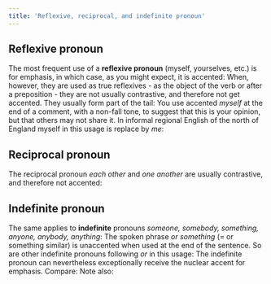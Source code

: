 ```yaml
---
title: 'Reflexive, reciprocal, and indefinite pronoun'
---
```


<script>
  import Audio from '$lib/Audio.svelte'
  import AudioWrapper from '$lib/AudioWrapper.svelte'
  import Naudio from '$lib/Naudio.svelte'
</script>

## Reflexive pronoun

The most frequent use of a **reflexive pronoun** (myself, yourselves, etc.) is for emphasis, in which case, as you might expect, it is accented:
<Naudio
  sentence="I'll *write to him my'self. <br>
  He *did it all by him'self. <br>
  Will you be *able to come you'self? <br>
  She's *not very enthusiastic about it her'self. <br>
  The *villa pays for it'self <br>"
  nuclei="{['self']}" 
/>
When, however, they are used as true reflexives - as the object of the verb or after a preposition - they are not usually contrastive, and therefore not get accented. They usually form part of the tail:
<Naudio
  sentence="She feels *rather 'pleased with herself. <br>
  *Don't make a 'fool of yourself!"
  nuclei="{['pleased', 'fool']}" 
/>
<AudioWrapper>
<Audio 
  sentence="?? Have you 'hurt yourself? <br> - Yes I 'cut myself." 
  nuclei="{['cut', 'hurt']}" 
  url="3-12" 
  start=2
  end=7
/>
</AudioWrapper>
You use accented _myself_ at the end of a comment, with a non-fall tone, to suggest that this is your opinion, but that others may not share it.
<Naudio
  sentence="I *think that's right, | my\/self. (= I think that's right, | \/personally.) <br>
  I don't a\gree, | my\/self. <br>
  I'm not \sure, | my\/self. <br><br>
  ?? Do you *know /Paris? <br> - \No,| I've never \been there | my\/self."
  nuclei="{['per', 'self', 'sure', 'gree', 'Par', 'No', 'been']}" 
/>
<AudioWrapper>
<Audio 
  sentence="?? *Like a cup of /coffee? <br> - No I don't \drink coffee, | my/self " 
  nuclei="{['cof', 'drink', 'self']}" 
  url="3-12" 
  start=9
  end=15
/>
</AudioWrapper>
In informal regional English of the north of England myself in this usage is replace by _me_:
<Naudio
  sentence="I'm \mad at it, | /me"
  nuclei="{['mad', 'me']}" 
/>

## Reciprocal pronoun

The reciprocal pronoun _each other_ and _one another_ are usually contrastive, and therefore not accented:
<AudioWrapper>
<Audio 
  sentence="I think we *all ought to 'help one another." 
  nuclei="{['help']}" 
  url="3-12" 
  start=16
  end=19
/>
</AudioWrapper>
<Naudio
  sentence="At *least * Phil and Sue are 'talking to each other"
  nuclei="{['talking']}" 
/>

## Indefinite pronoun

The same applies to **indefinite** pronouns _someone, somebody, something, anyone, anybody, anything_:
<Naudio
  sentence="*Can you 'see anyone? <br>
  I've *just 'read something | *really 'funny. <br>
  I *can't keep quiet any 'longer. | I've just got to 'tell someone."
  nuclei="{['see', 'read', 'funny', 'tell', 'long']}" 
/>
<AudioWrapper>
<Audio 
  sentence="Can I 'get you anything?" 
  nuclei="{['get']}" 
  url="3-12" 
  start=20
  end=22
/>
</AudioWrapper>
The spoken phrase _or something_ (= or something similar) is unaccented when used at the end of the sentence. So are other indefinite pronouns following _or_ in this usage:
<AudioWrapper>
<Audio 
  sentence="His name was 'Jimmy, | or 'Billy, or something." 
  nuclei="{['Jim', 'Bil']}" 
  url="3-12" 
  start=23
  end=27
/>
</AudioWrapper>
<Naudio
  sentence="*Stop 'bothering me! | *Ask 'Muriel or somebody <br>
  *Can I get you a 'drink or anything?"
  nuclei="{['both', 'Mur', 'drink']}" 
/>
The indefinite pronoun can nevertheless exceptionally receive the nuclear accent for emphasis. Compare:
<Naudio
  sentence="?? A: *What the 'matter? <br> - B: I *thought I 'heard someone <br> ?? A: But there's *no one at the 'door. <br> - B: I'm *sure I heard 'something. (= not nothing) <br><br>
  I *can't 'see anyone. <em>(neutral)</em> <br>
  I *can't see 'anyone. <em>(marked negative)</em> <br><br>
  They *didn't 'bring anything. <em>(neutral)</em> <br>
  They *didn't bring 'anything. (= They *brought 'nothing.) <br>
  I *wouldn't go back there for 'anything. (= I certainly wouldn't!)"
  nuclei="{['mat', 'heard', 'door', 'some', 'see', 'any', 'bring']}" 
/>
Note also:
<AudioWrapper>
<Audio 
  sentence="We *didn't hear a 'thing. (= We *heard 'nothing)" 
  nuclei="{['thing', 'no']}" 
  url="3-12" 
  start=27
  end=30
/>
<Audio
sentence="I *won't \tell anyone. <em>(neutral)</em>"
nuclei="{['tell']}"
url="3-12"
start=31
end=34
/>
<Audio 
  sentence="I *won't tell \anyone. <em>(marked negative)</em>" 
  nuclei="{['any']}" 
  url="3-12" 
  start=35
  end=38
/>
<Audio 
  sentence="I *won't tell \/anyone. <em>(= I'll *only tell a 'few people.)</em>" 
  nuclei="{['any']}" 
  url="3-12" 
  start=39  
  end=41
/>
</AudioWrapper>
<Naudio
  sentence="I *won't tell a 'soul. (= I *wont tell 'anyone , | I'll tell 'no one.) <br>
  I *don't like 'either of them. (= I *like 'neither of them.)"
  nuclei="{['soul', 'any', 'no', 'neith', 'eith']}" 
/>

